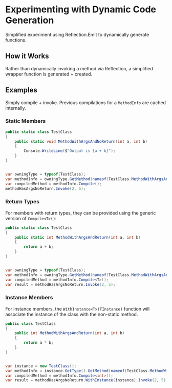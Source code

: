 # Experimenting with Dynamic Code Generation

Simplified experiment using Reflection.Emit to dynamically generate functions.

## How it Works

Rather than dynamically invoking a method via Reflection, a simplified wrapper
function is generated + created.

## Examples
Simply compile + invoke. Previous compilations for a `MethodInfo` are cached internally.

### Static Members
```csharp
public static class TestClass
{
    public static void MethodWithArgsAndNoReturn(int a, int b)
    {
        Console.WriteLine($"Output is {a + b}");
    }
}


var owningType = typeof(TestClass);
var methodInfo = owningType.GetMethod(nameof(TestClass.MethodWithArgsAndNoReturn));
var compiledMethod = methodInfo.Compile();
methodHasArgsNoReturn.Invoke(2, 5);
```

### Return Types
For members with return types, they can be provided using the generic version of `Compile<T>()`:

```csharp
public static class TestClass
{
    public static int MethodWithArgsAndReturn(int a, int b)
    {
        return a + b;
    }
}


var owningType = typeof(TestClass);
var methodInfo = owningType.GetMethod(nameof(TestClass.MethodWithArgsAndReturn));
var compiledMethod = methodInfo.Compile<T>();
var result = methodHasArgsNoReturn.Invoke(2, 5);
```

### Instance Members
For instance members, the `WithInstance<T>(TInstance)` function will associate the instance of the class with
the non-static method.

```csharp
public class TestClass
{
    public int MethodWithArgsAndReturn(int a, int b)
    {
        return a * b;
    }
}


var instance = new TestClass();
var methodInfo = instance.GetType().GetMethod(nameof(TestClass.MethodWithArgsAndReturn));
var compiledMethod = methodInfo.Compile<int>();
var result = methodHasArgsNoReturn.WithInstance(instance).Invoke(2, 5);
```